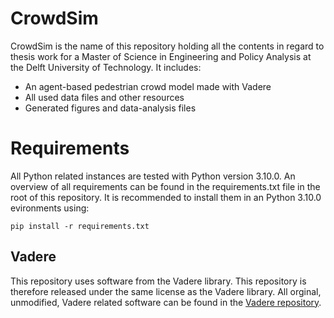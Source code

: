 # CrowdSim
CrowdSim is the name of this repository holding all the contents in regard to thesis work for a Master of Science in Engineering and Policy Analysis at the Delft University of Technology. It includes:

- An agent-based pedestrian crowd model made with Vadere
- All used data files and other resources
- Generated figures and data-analysis files

# Requirements
All Python related instances are tested with Python version 3.10.0. An overview of all requirements can be found in the requirements.txt file in the root of this repository. It is recommended to install them in an Python 3.10.0 evironments using:

`pip install -r requirements.txt`

## Vadere
This repository uses software from the Vadere library. This repository is therefore released under the same license as the Vadere library. All orginal, unmodified, Vadere related software can be found in the [Vadere repository](https://gitlab.lrz.de/vadere/vadere). 
